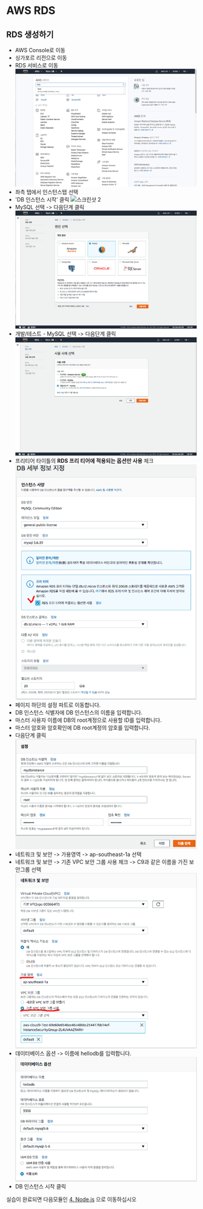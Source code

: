 # AWS RDS

## RDS 생성하기
- AWS Console로 이동
- 싱가포르 리전으로 이동
- RDS 서비스로 이동
![스크린샷 1](./images/1.png)
- 좌측 탭에서 인스턴스탭 선택
- 'DB 인스턴스 시작' 클릭
![스크린샷 2](./imgaes/2.png)
- MySQL 선택 -> 다음단계 클릭 
![스크린샷 3](./images/3.png)
- 개발/테스트 - MySQL 선택 -> 다음단계 클릭
![스크린샷 4](./images/4.png)
- 프리티어 타이틀의 **RDS 프리 티어에 적용되는 옵션만 사용** 체크
![스크린샷 5](./images/5.png)
- 페이지 하단의 설정 파트로 이동합니다.
- DB 인스턴스 식별자에 DB 인스턴스의 이름을 입력합니다.
- 마스터 사용자 이름에 DB의 root계정으로 사용할 ID를 입력합니다.
- 마스터 암호와 암호확인에 DB root계정의 암호를 입력합니다.
- 다음단계 클릭
![스크린샷 6](./images/6.png)
- 네트워크 및 보안 -> 가용영역 -> ap-southeast-1a 선택
- 네트워크 및 보안 -> 기존 VPC 보안 그룹 사용 체크 -> C9과 같은 이름을 가진 보안그룹 선택
![스크린샷 7](./images/7.png)
- 데이터베이스 옵션 -> 이름에 hellodb를 입력합니다.
![스크린샷 7](./images/8.png)
- DB 인스턴스 시작 클릭

실습이 완료되면 다음모듈인 [4. Node.js](../4_Node.js) 으로 이동하십시오